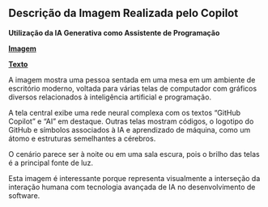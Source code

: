 ## Descrição da Imagem Realizada pelo Copilot
**Utilização da IA Generativa como Assistente de Programação**

**[Imagem](/outputs/UtilizacaodaIAGenerativacomoAssistentedeProgramacao.png)**

**[Texto](/inputs/UtilizaçãodaIAGenerativacomoAssistentedeProgramação.md)**

A imagem mostra uma pessoa sentada em uma mesa em um ambiente de escritório moderno, voltada para várias telas de computador com gráficos diversos relacionados à inteligência artificial e programação.

A tela central exibe uma rede neural complexa com os textos “GitHub Copilot” e “AI” em destaque. Outras telas mostram códigos, o logotipo do GitHub e símbolos associados à IA e aprendizado de máquina, como um átomo e estruturas semelhantes a cérebros.

O cenário parece ser à noite ou em uma sala escura, pois o brilho das telas é a principal fonte de luz.

Esta imagem é interessante porque representa visualmente a interseção da interação humana com tecnologia avançada de IA no desenvolvimento de software.
